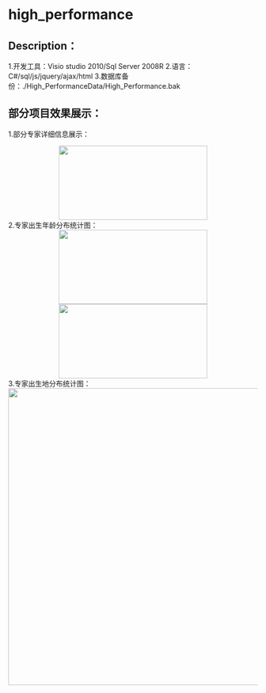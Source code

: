 # high_performance
## Description：
   1.开发工具：Visio studio 2010/Sql Server 2008R 
   2.语言：C#/sql/js/jquery/ajax/html 
   3.数据库备份：./High_PerformanceData/High_Performance.bak 
## 部分项目效果展示：
   1.部分专家详细信息展示：
   <div align="center">
  <img width="300" height="150" align="center" src="https://github.com/gengmiao/high_performance/blob/master/High_PerformanceData/imgs/professor_Message.png"/>
   </div> 
   2.专家出生年龄分布统计图：
   <div align=center>
  <img width="300" height="150" src="https://github.com/gengmiao/high_performance/blob/master/High_PerformanceData/imgs/professor_columns.png"/>
  <img width="300" height="150" src="https://github.com/gengmiao/high_performance/blob/master/High_PerformanceData/imgs/professor_pin.png"/>
  </div>
  3.专家出生地分布统计图：
  <div align=center>
  <img width="600" height="600" src="https://github.com/gengmiao/high_performance/blob/master/High_PerformanceData/imgs/professor_heatmap.png"/>
  </div>
  
  
